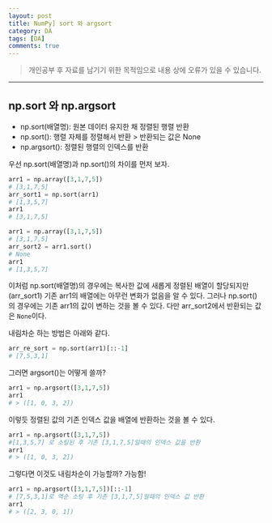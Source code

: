 ```yaml
---
layout: post
title: NumPy] sort 와 argsort
category: DA
tags: [DA]
comments: true
---
```


> 개인공부 후 자료를 남기기 위한 목적임으로 내용 상에 오류가 있을 수 있습니다.    

<hr>

## np.sort 와 np.argsort

- np.sort(배열명): 원본 데이터 유지한 채 정렬된 행렬 반환 
- np.sort(): 행렬 자체를 정렬해서 반환 > 반환되는 값은 None
- np.argsort(): 정렬된 행렬의 인덱스를 반환 

우선 np.sort(배열명)과 np.sort()의 차이를 먼저 보자.


```python
arr1 = np.array([3,1,7,5])
# [3,1,7,5]
arr_sort1 = np.sort(arr1)
# [1,3,5,7]
arr1 
# [3,1,7,5]
```

```python 
arr1 = np.array([3,1,7,5])
# [3,1,7,5]
arr_sort2 = arr1.sort()
# None
arr1
# [1,3,5,7]
```

이처럼 np.sort(배열명)의 경우에는 복사한 값에 새롭게 정렬된 배열이 할당되지만(arr_sort1) 기존 arr1의 배열에는 아무런 변화가 없음을 알 수 있다. 그러나 np.sort()의 경우에는 기존 arr1의 값이 변하는 것을 볼 수 있다. 다만 arr_sort2에서 반환되는 값은 `None`이다.

내림차순 하는 방법은 아래와 같다.

```python 
arr_re_sort = np.sort(arr1)[::-1]
# [7,5,3,1]
```


그러면 argsort()는 어떻게 쓸까?

```python
arr1 = np.argsort([3,1,7,5])
arr1
# > ([1, 0, 3, 2])
```
이렇듯 정렬된 값의 기존 인덱스 값을 배열에 반환하는 것을 볼 수 있다. 

```python
arr1 = np.argsort([3,1,7,5])
#[1,3,5,7] 로 소팅된 후 기존 [3,1,7,5]일때의 인덱스 값을 반환 
arr1
# > ([1, 0, 3, 2])
```

그렇다면 이것도 내림차순이 가능할까? 가능함!

```python 
arr1 = np.argsort([3,1,7,5])[::-1]
# [7,5,3,1]로 역순 소팅 후 기존 [3,1,7,5]일때의 인덱스 값 반환 
arr1
# > ([2, 3, 0, 1])
```

